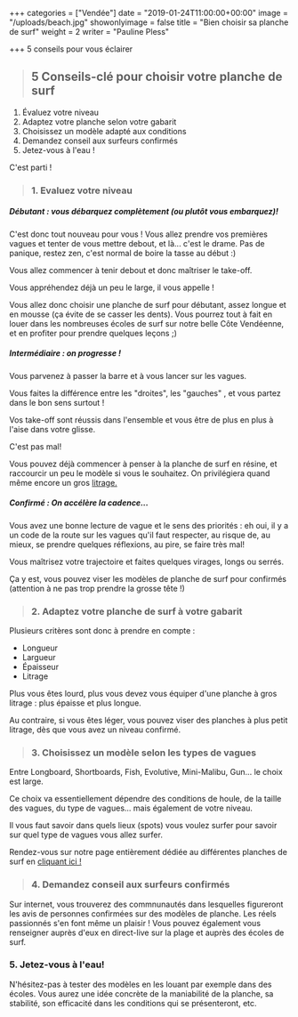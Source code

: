 +++
categories = ["Vendée"]
date = "2019-01-24T11:00:00+00:00"
image = "/uploads/beach.jpg"
showonlyimage = false
title = "Bien choisir sa planche de surf"
weight = 2
writer = "Pauline Pless"

+++
5 conseils pour vous éclairer

<!--more-->

> ## 5 Conseils-clé pour choisir votre planche de surf

1. Évaluez votre niveau
2. Adaptez votre planche selon votre gabarit
3. Choisissez un modèle adapté aux conditions
4. Demandez conseil aux surfeurs confirmés
5. Jetez-vous à l'eau !

C'est parti !

> ### 1. Evaluez votre niveau

##### **Débutant :** vous débarquez complètement (ou plutôt vous embarquez)!

C'est donc tout nouveau pour vous ! Vous allez prendre vos premières vagues et tenter de vous mettre debout, et là... c'est le drame. Pas de panique, restez zen, c'est normal de boire la tasse au début :)

Vous allez commencer à tenir debout et donc maîtriser le take-off.

Vous appréhendez déjà un peu le large, il vous appelle !

Vous allez donc choisir une planche de surf pour débutant, assez longue et en mousse (ça évite de se casser les dents). Vous pourrez tout à fait en louer dans les nombreuses écoles de surf sur notre belle Côte Vendéenne, et en profiter pour prendre quelques leçons ;)

##### **Intermédiaire :** on progresse !

Vous parvenez à passer la barre et à vous lancer sur les vagues.

Vous faites la différence entre les "droites", les "gauches" , et vous partez dans le bon sens surtout !

Vos take-off sont réussis dans l'ensemble et vous être de plus en plus à l'aise dans votre glisse.

C'est pas mal!

Vous pouvez déjà commencer à penser à la planche de surf en résine, et raccourcir un peu le modèle si vous le souhaitez. On privilégiera quand même encore un gros [litrage.]()

##### **Confirmé :** On accélère la cadence...

Vous avez une bonne lecture de vague et le sens des priorités : eh oui, il y a un code de la route sur les vagues qu'il faut respecter, au risque de, au mieux, se prendre quelques réflexions, au pire, se faire très mal!

Vous maîtrisez votre trajectoire et faites quelques virages, longs ou serrés.

Ça y est, vous pouvez viser les modèles de planche de surf pour confirmés (attention à ne pas trop prendre la grosse tête !)

> ### 2. Adaptez votre planche de surf à votre gabarit

Plusieurs critères sont donc à prendre en compte :

* Longueur
* Largueur
* Épaisseur
* Litrage

Plus vous êtes lourd, plus vous devez vous équiper d'une planche à gros litrage : plus épaisse et plus longue.

Au contraire, si vous êtes léger, vous pouvez viser des planches à plus petit litrage, dès que vous avez un niveau confirmé.

> ### 3. Choisissez un modèle selon les types de vagues

Entre Longboard, Shortboards, Fish, Evolutive, Mini-Malibu, Gun... le choix est large.

Ce choix va essentiellement dépendre des conditions de houle, de la taille des vagues, du type de vagues... mais également de votre niveau.

Il vous faut savoir dans quels lieux (spots) vous voulez surfer pour savoir sur quel type de vagues vous allez surfer.

Rendez-vous sur notre page entièrement dédiée au différentes planches de surf en [cliquant ici !]()

> ### 4. Demandez conseil aux surfeurs confirmés

Sur internet, vous trouverez des commnunautés dans lesquelles figureront les avis de personnes confirmées sur des modèles de planche. Les réels passionnés s'en font même un plaisir ! Vous pouvez également vous renseigner auprès d'eux en direct-live sur la plage et auprès des écoles de surf.

### 5. Jetez-vous à l'eau!

N'hésitez-pas à tester des modèles en les louant par exemple dans des écoles. Vous aurez une idée concrète de la maniabilité de la planche, sa stabilité, son efficacité dans les conditions qui se présenteront, etc. 